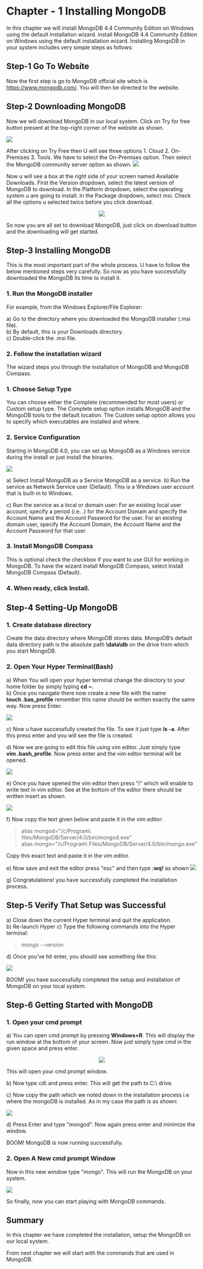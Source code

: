 # Chapter - 1 Installing MongoDB

  In this chapter we will install MongoDB 4.4 Community Edition on Windows using the default installation wizard. install MongoDB 4.4 Community Edition on Windows using the default installation wizard. Installing MongoDB in your system includes very simple steps as follows:

  ## Step-1 Go To Website 
  Now the first step is go to MongoDB official site which is https://www.mongodb.com/. You will then be directed to the website.

  ## Step-2 Downloading MongoDB
  Now we will download MongoDB in our local system. Click on Try for free button present at the top-right corner of the website as shown. 

  <img src="https://user-images.githubusercontent.com/54719422/91629607-0bed3180-e9e8-11ea-8c92-b85b5d36a003.png" height="" width="">

  After clicking on Try Free then U will see three options 1. Cloud 2. On-Premises 3. Tools. We have to select the On-Premises option. Then select the MongoDB community server option as shown.
  <img src="https://user-images.githubusercontent.com/54719422/91629671-a8afcf00-e9e8-11ea-9e31-430a9196449b.png" height="" width=""> 

  Now u will see a box at the right side of your screen named Available Downloads. First the Version dropdown, select the latest version of MongoDB to download. In the Platform dropdown, select the operating system u are going to install. In the Package dropdown, select msi. Check all the options u selected twice before you click download.
  
  <p align="center"><img src="https://user-images.githubusercontent.com/54719422/91629726-0cd29300-e9e9-11ea-9880-6f37bc7754c7.png" height="" width=""></p> 

So now you are all set to download MongoDB, just click on download button and the downloading will get started.

## Step-3 Installing MongoDB

This is the most important part of the whole process. U have to follow the below mentioned steps very carefully. So now as you have successfully downloaded the MongoDB its time to install it.

### 1. Run the MongoDB installer
For example, from the Windows Explorer/File Explorer:

a) Go to the directory where you downloaded the MongoDB installer (.msi file). \
b) By default, this is your Downloads directory.\
c) Double-click the .msi file.

### 2. Follow the installation wizard
The wizard steps you through the installation of MongoDB and MongoDB Compass.

### 1. Choose Setup Type
You can choose either the Complete (recommended for most users) or Custom setup type. The Complete setup option installs MongoDB and the MongoDB tools to the default location. The Custom setup option allows you to specify which executables are installed and where.

### 2. Service Configuration
Starting in MongoDB 4.0, you can set up MongoDB as a Windows service during the install or just install the binaries.

<img src="https://user-images.githubusercontent.com/54719422/91629976-486e5c80-e9eb-11ea-88f4-77403fa9e75b.png" height-="" width="">

a) Select Install MongoDB as a Service MongoDB as a service.
b) Run the service as Network Service user (Default).
This is a Windows user account that is built-in to Windows.

c) Run the service as a local or domain user: For an existing local user account, specify a period (i.e. .) for the Account Domain and specify the Account Name and the Account Password for the user. For an existing domain user, specify the Account Domain, the Account Name and the Account Password for that user.

### 3. Install MongoDB Compass
This is optional check the checkbox if you want to use GUI for working in MongoDB. To have the wizard install MongoDB Compass, select Install MongoDB Compass (Default).

### 4. When ready, click Install.

## Step-4 Setting-Up MongoDB

### 1. Create database directory
Create the data directory where MongoDB stores data. MongoDB’s default data directory path is the absolute path **\data\db** on the drive from which you start MongoDB.

### 2. Open Your Hyper Terminal(Bash)
 a) When You will open your hyper terminal change the directory to your home folder by simply typing **cd ~**.\
 b) Once you navigate there now create a new file with the name\
 **touch .bas_profile** remember this name should be written exactly the same way.
 Now press Enter.
 
<img src="https://user-images.githubusercontent.com/54719422/91630590-1e6b6900-e9f0-11ea-841d-47ed8be36e5b.png">

 c) Now u have successfully created the file. To see it just type **ls -a**. After this press enter and you will see the file is created.

d) Now we are going to edit this file using vim editor. Just simply type\
 **vim .bash_profile**. Now press enter and the vim editor terminal will be opened. 

 <img src="https://user-images.githubusercontent.com/54719422/91630642-946fd000-e9f0-11ea-8620-290eccf66a09.png" height="" width="">

e) Once you have opened the vim editor then press "i" which will enable to write text in vim editor. See at the bottom of the editor there should be written insert as shown.

<img src="https://user-images.githubusercontent.com/54719422/91631012-c5053900-e9f3-11ea-9d39-35c329b5e66c.png" height="" width="">

f) Now copy the text given below and paste it in the vim editor:

>alias mongod="/c/Program\ files/MongoDB/Server/4.0/bin/mongod.exe"\
>alias mongo="/c/Program\ Files/MongoDB/Server/4.0/bin/mongo.exe"

Copy this exact text and paste it in the vim editor.

e) Now save and exit the editor press "esc" and then type **:wq!** as shown
<img src="https://miro.medium.com/max/700/1*3JX8Tg3MxhoPqC65r1pfew.png" height="" width="">

g) Congratulations! you have successfully completed the installation process.

## Step-5  Verify That Setup was Successful
a) Close down the current Hyper terminal and quit the application.\
b) Re-launch Hyper
c) Type the following commands into the Hyper terminal:
>mongo --version

d) Once you’ve hit enter, you should see something like this:

<img src="https://miro.medium.com/max/700/1*Dz14OhSpfOx2igf8DbJjMA.png" height="" width="">

BOOM! you have successfully completed the setup and installation of MongoDB on your local system. 

## Step-6 Getting Started with MongoDB

### 1. Open your cmd prompt
a) You can open cmd prompt by pressing **Windows+R**. This will display the run window at the bottom of your screen. Now just simply type cmd in the given space and press enter.

<p align="center"><img src="https://user-images.githubusercontent.com/54719422/91631313-54135080-e9f6-11ea-9adc-4c3036f6463a.png" height="" width=""></p>

This will open your cmd prompt window.

b) Now type cd\ and press enter. This will get the path to C:\ drive.

c) Now copy the path which we noted down in the installation process i.e where the mongoDB is installed. As in my case the path is as shown:

<img src="https://user-images.githubusercontent.com/54719422/91631490-680b8200-e9f7-11ea-8fdb-31aa19d10de7.png" height="" width="">

d) Press Enter and type "mongod". Now again press enter and minimize the window.

BOOM! MongoDB is now running successfully.

### 2. Open A New cmd prompt Window

Now in this new window type "mongo". This will run the MongoDB on your system.

<img src="https://user-images.githubusercontent.com/54719422/91631669-fdf3dc80-e9f8-11ea-8354-de0dc05ddbf7.png" height="" width="">

So finally, now you can start playing with MongoDB commands.


## Summary
In this chapter we have completed the installation, setup the MongoDB on our local system.

From next chapter we will start with the commands that are used in MongoDB.